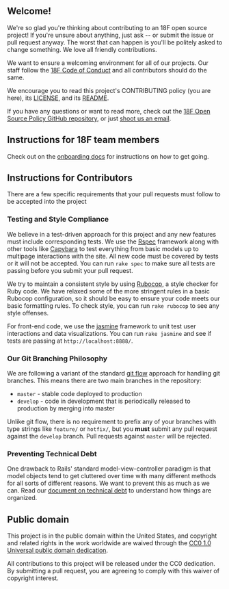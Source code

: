 ## Welcome!

We're so glad you're thinking about contributing to an 18F open source project!
If you're unsure about anything, just ask -- or submit the issue or pull request
anyway. The worst that can happen is you'll be politely asked to change
something. We love all friendly contributions.

We want to ensure a welcoming environment for all of our projects. Our staff
follow the [18F Code of
Conduct](https://github.com/18F/code-of-conduct/blob/master/code-of-conduct.md)
and all contributors should do the same.

We encourage you to read this project's CONTRIBUTING policy (you are here), its
[LICENSE](LICENSE.md), and its [README](README.md).

If you have any questions or want to read more, check out the [18F Open Source
Policy GitHub repository]( https://github.com/18f/open-source-policy), or just
[shoot us an email](mailto:18f@gsa.gov).

## Instructions for 18F team members

Check out on the [onboarding docs](docs/onboarding.md) for instructions on how to
get going.

## Instructions for Contributors

There are a few specific requirements that your pull requests must follow to be
accepted into the project

### Testing and Style Compliance

We believe in a test-driven approach for this project and any new features must
include corresponding tests. We use the
[Rspec](https://www.relishapp.com/rspec/) framework along with other tools like
[Capybara](http://jnicklas.github.io/capybara/) to test everything from basic
models up to multipage interactions with the site. All new code must be covered
by tests or it will not be accepted. You can run `rake spec` to make sure all
tests are passing before you submit your pull request.

We try to maintain a consistent style by using
[Rubocop](http://batsov.com/rubocop/), a style checker for Ruby code. We have
relaxed some of the more stringent rules in a basic Rubocop configuration, so it
should be easy to ensure your code meets our basic formatting rules. To check
style, you can run `rake rubocop` to see any style offenses.

For front-end code, we use the [jasmine](http://jasmine.github.io/2.0/introduction.html)
framework to unit test user interactions and data visualizations. You can run
`rake jasmine` and see if tests are passing at `http://localhost:8888/`.

### Our Git Branching Philosophy

We are following a variant of the standard [git
flow](http://nvie.com/posts/a-successful-git-branching-model/) approach for
handling git branches. This means there are two main branches in the repository:

* `master` - stable code deployed to production
* `develop` - code in development that is periodically released to production by merging into master

Unlike git flow, there is no requirement to prefix any of your branches with
type strings like `feature/` or `hotfix/`, but you **must** submit any pull
request against the `develop` branch. Pull requests against `master` will be
rejected.

### Preventing Technical Debt

One drawback to Rails' standard model-view-controller paradigm is that model
objects tend to get cluttered over time with many different methods for all
sorts of different reasons. We want to prevent this as much as we can. Read our
[document on technical debt](docs/technical_debt.md) to understand how things are
organized.

## Public domain

This project is in the public domain within the United States, and
copyright and related rights in the work worldwide are waived through
the [CC0 1.0 Universal public domain dedication](https://creativecommons.org/publicdomain/zero/1.0/).

All contributions to this project will be released under the CC0
dedication. By submitting a pull request, you are agreeing to comply
with this waiver of copyright interest.
